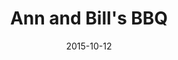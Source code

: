 ---
date: 2015-10-12
title: Ann and Bill's BBQ
images:
  - 
      image: 2015-08-30_001.jpg
      height: 3389
      width: 5083
      title: Esther
  - 
      image: 2015-08-30_002.jpg
      height: 3243
      width: 4864
      title: The family
  - 
      image: 2015-08-30_003.jpg
      height: 2866
      width: 4299
      title: What a bunch!
  - 
      image: 2015-08-30_004.jpg
      height: 2362
      width: 3149
      title: Paul on Bill's e-bike
  - 
      image: 2015-08-30_005.jpg
      height: 2448
      width: 3264
      title: The girls in uncle Bill's car
  - 
      image: 2015-08-30_006.jpg
      height: 3648
      width: 5472
      title:  Bill
  - 
      image: 2015-08-30_007.jpg
      height: 3648
      width: 5472
      title: This one should be in bed
  - 
      image: 2015-08-30_008.jpg
      height: 3648
      width: 5472
      title: Uncle Bill and Immy
  - 
      image: 2015-08-30_009.jpg
      height: 3353
      width: 5030
      title: Immy and Tammy. 
  - 
      image: 2015-08-30_010.jpg
      height: 3648
      width: 5472
      title: This one _is_ in bed
---